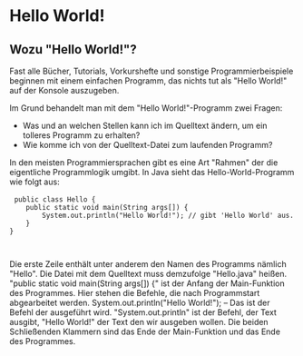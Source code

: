 # Hello World!

## Wozu "Hello World!"?

Fast alle Bücher, Tutorials, Vorkurshefte und sonstige Programmierbeispiele beginnen mit einem einfachen Programm, das nichts tut als "Hello World!" auf der Konsole auszugeben.

Im Grund behandelt man mit dem "Hello World!"-Programm zwei Fragen: 
* Was und an welchen Stellen kann ich im Quelltext ändern, um ein tolleres Programm zu erhalten?
* Wie komme ich von der Quelltext-Datei zum laufenden Programm?

In den meisten Programmiersprachen gibt es eine Art "Rahmen" der die eigentliche Programmlogik umgibt.
In Java sieht das Hello-World-Programm wie folgt aus: 
<pre> <code>public class Hello {
	public static void main(String args[]) {
		System.out.println("Hello World!");	// gibt 'Hello World' aus.
	}
}</pre> </code>

Die erste Zeile enthält unter anderem den Namen des Programms nämlich "Hello". Die Datei mit dem Quelltext muss demzufolge "Hello.java" heißen.
"public static void main(String args[]) {" ist der Anfang der Main-Funktion des Programmes. Hier stehen die Befehle, die nach Programmstart abgearbeitet werden.
System.out.println("Hello World!"); – Das ist der Befehl der ausgeführt wird. "System.out.println" ist der Befehl, der Text ausgibt, "Hello World!" der Text den wir ausgeben wollen. Die beiden Schließenden Klammern sind das Ende der Main-Funktion und das Ende des Programmes.

